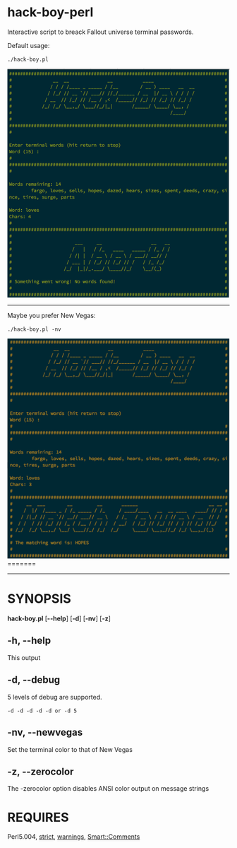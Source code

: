 # hack-boy-perl

Interactive script to breack Fallout universe terminal passwords.

Default usage:

    ./hack-boy.pl
![alt tag](hackboy-green.png "Default Colors")

---

Maybe you prefer New Vegas:

    ./hack-boy.pl -nv
![alt tag](hackboy-newvegas.png "New Vegas")=======

---

# SYNOPSIS

**hack-boy.pl** \[**--help**\] \[**-d**\] \[**-nv**\] \[**-z**\]

## -h, --help

This output

## -d, --debug

5 levels of debug are supported.

    -d -d -d -d -d or -d 5

## -nv, --newvegas

Set the terminal color to that of New Vegas

## -z, --zerocolor

The -zerocolor option disables ANSI color output on message strings

# REQUIRES

Perl5.004, [strict](https://metacpan.org/pod/strict), [warnings](https://metacpan.org/pod/warnings), [Smart::Comments](https://metacpan.org/pod/Smart::Comments)
